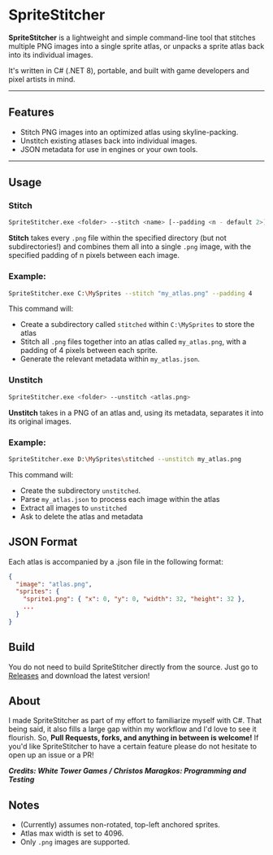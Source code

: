 # SpriteStitcher

**SpriteStitcher** is a lightweight and simple command-line tool that stitches multiple PNG images into a single sprite atlas, or unpacks a sprite atlas back into its individual images.

It's written in C# (.NET 8), portable, and built with game developers and pixel artists in mind.

---

## Features

- Stitch PNG images into an optimized atlas using skyline-packing.
- Unstitch existing atlases back into individual images.
- JSON metadata for use in engines or your own tools.

---

## Usage

### Stitch

```sh
SpriteStitcher.exe <folder> --stitch <name> [--padding <n - default 2>]
```
**Stitch** takes every `.png` file within the specified directory (but not subdirectories!) 
and combines them all into a single `.png` image, with the specified padding of n pixels between each image.

### Example:
```sh
SpriteStitcher.exe C:\MySprites --stitch "my_atlas.png" --padding 4
```
This command will:
- Create a subdirectory called `stitched` within `C:\MySprites` to store the atlas
- Stitch all `.png` files together into an atlas called `my_atlas.png`, with a padding of 4 pixels between each sprite.
- Generate the relevant metadata within `my_atlas.json`.

### Unstitch
```sh
SpriteStitcher.exe <folder> --unstitch <atlas.png>
```
**Unstitch** takes in a PNG of an atlas and, using its metadata, separates it into its original images.

### Example:
```sh
SpriteStitcher.exe D:\MySprites\stitched --unstitch my_atlas.png
```
This command will:
- Create the subdirectory `unstitched`.
- Parse `my_atlas.json` to process each image within the atlas
- Extract all images to `unstitched`
- Ask to delete the atlas and metadata

## JSON Format
Each atlas is accompanied by a .json file in the following format:
```json
{
  "image": "atlas.png",
  "sprites": {
    "sprite1.png": { "x": 0, "y": 0, "width": 32, "height": 32 },
    ...
  }
}
```
## Build
You do not need to build SpriteStitcher directly from the source. Just go to [Releases](https://github.com/WhiteTowerGames/SpriteStitcher/releases) and download the latest version!

## About
I made SpriteStitcher as part of my effort to familiarize myself with C#. That being said, it also fills a large gap within my workflow and I'd love to see it flourish. So, **Pull Requests, forks, and anything in between is welcome!**
If you'd like SpriteStitcher to have a certain feature please do not hesitate to open up an issue or a PR!

***Credits: White Tower Games / Christos Maragkos: Programming and Testing***

## Notes
- (Currently) assumes non-rotated, top-left anchored sprites.
- Atlas max width is set to 4096.
- Only `.png` images are supported.
